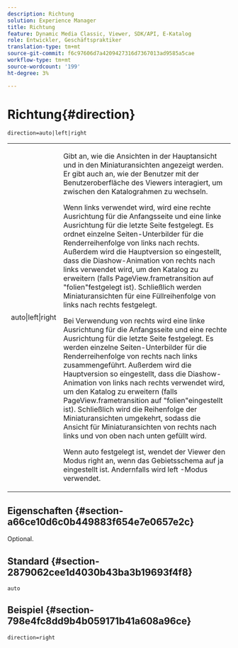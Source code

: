 ```yaml
---
description: Richtung
solution: Experience Manager
title: Richtung
feature: Dynamic Media Classic, Viewer, SDK/API, E-Katalog
role: Entwickler, Geschäftspraktiker
translation-type: tm+mt
source-git-commit: f6c97606d7a4209427316d7367013ad9585a5cae
workflow-type: tm+mt
source-wordcount: '199'
ht-degree: 3%

---
```



# Richtung{#direction}

`direction=auto|left|right`

<table id="table_1D425B7685D448459CD3FE8D683C813C"> 
 <tbody> 
  <tr> 
   <td colname="col1"> <p> <span class="codeph"> auto|left|right  </span> </p> </td> 
   <td colname="col2"> <p>Gibt an, wie die Ansichten in der Hauptansicht und in den Miniaturansichten angezeigt werden. Er gibt auch an, wie der Benutzer mit der Benutzeroberfläche des Viewers interagiert, um zwischen den Katalograhmen zu wechseln. </p> <p>Wenn <span class="codeph"> links </span> verwendet wird, wird eine rechte Ausrichtung für die Anfangsseite und eine linke Ausrichtung für die letzte Seite festgelegt. Es ordnet einzelne Seiten-Unterbilder für die Renderreihenfolge von links nach rechts. Außerdem wird die Hauptversion so eingestellt, dass die Diashow-Animation von rechts nach links verwendet wird, um den Katalog zu erweitern (falls <span class="codeph"> PageView.frametransition </span> auf "folien"festgelegt ist). Schließlich werden Miniaturansichten für eine Füllreihenfolge von links nach rechts festgelegt. </p> <p>Bei Verwendung von <span class="codeph"> rechts </span> wird eine linke Ausrichtung für die Anfangsseite und eine rechte Ausrichtung für die letzte Seite festgelegt. Es werden einzelne Seiten-Unterbilder für die Renderreihenfolge von rechts nach links zusammengeführt. Außerdem wird die Hauptversion so eingestellt, dass die Diashow-Animation von links nach rechts verwendet wird, um den Katalog zu erweitern (falls <span class="codeph"> PageView.frametransition </span> auf "folien"eingestellt ist). Schließlich wird die Reihenfolge der Miniaturansichten umgekehrt, sodass die Ansicht für Miniaturansichten von rechts nach links und von oben nach unten gefüllt wird. </p> <p>Wenn <span class="codeph"> auto </span> festgelegt ist, wendet der Viewer den Modus <span class="codeph"> right </span> an, wenn das Gebietsschema auf <span class="codeph"> ja eingestellt ist. </span>Andernfalls wird <span class="codeph"> left </span>-Modus verwendet. </p> </td> 
  </tr> 
 </tbody> 
</table>

## Eigenschaften {#section-a66ce10d6c0b449883f654e7e0657e2c}

Optional.

## Standard {#section-2879062cee1d4030b43ba3b19693f4f8}

`auto`

## Beispiel {#section-798e4fc8dd9b4b059171b41a608a96ce}

`direction=right`
